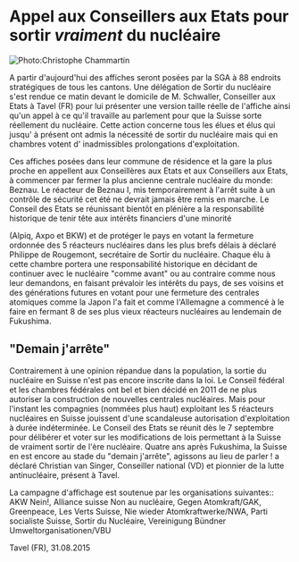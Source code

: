 # Appel aux Conseillers aux Etats pour sortir _vraiment_ du nucléaire

![Photo:Christophe Chammartin](content/opening/images/intro_20150831.jpg)

A partir d'aujourd'hui des affiches seront posées par la SGA à 88 endroits stratégiques
de tous les cantons.  Une délégation de Sortir du nucléaire s'est rendue ce matin devant le domicile
de M.  Schwaller, Conseiller aux Etats à Tavel (FR) pour lui présenter une version taille réelle de
l'affiche ainsi qu'un appel à ce qu'il travaille au parlement pour que la Suisse sorte réellement du
nucléaire.  Cette action concerne tous les élues et élus qui jusqu' à présent ont admis la nécessité de
sortir du nucléaire mais qui en chambres votent d' inadmissibles prolongations d'exploitation.

Ces affiches posées dans leur commune de résidence et la gare la plus proche en appellent aux
Conseillères aux Etats et aux Conseillers aux Etats, à commencer par fermer la plus ancienne centrale
nucléaire du monde: Beznau.  Le réacteur de Beznau I, mis temporairement à l'arrêt suite à un
contrôle de sécurité cet été ne devrait jamais être remis en marche.  Le Conseil des Etats se réunissant
bientôt en plénière a la responsabilité historique de tenir tête aux intérêts financiers d'une minorité

(Alpiq, Axpo et BKW) et de protéger le pays en votant la fermeture ordonnée des 5 réacteurs
nucléaires dans les plus brefs délais à déclaré Philippe de Rougemont, secrétaire de Sortir du
nucléaire.  Chaque élu à cette chambre portera une responsabilité historique en décidant de continuer
avec le nucléaire "comme avant" ou au contraire comme nous leur demandons, en faisant prévaloir
les intérêts du pays, de ses voisins et des générations futures en votant pour une fermeture des
centrales atomiques comme la Japon l'a fait et comme l'Allemagne a commencé à le faire en fermant
8 de ses plus vieux réacteurs nucléaires au lendemain de Fukushima.

## "Demain j'arrête"

Contrairement à une opinion répandue dans la population, la sortie du nucléaire en Suisse n'est pas
encore inscrite dans la loi.  Le Conseil fédéral et les chambres fédérales ont bel et bien décidé en 2011
de ne plus autoriser la construction de nouvelles centrales nucléaires.  Mais pour l'instant les
compagnies (nommées plus haut) exploitant les 5 réacteurs nucléaires en Suisse jouissent d'une
scandaleuse autorisation d'exploitation à durée indéterminée.  Le Conseil des Etats se réunit dès le 7
septembre pour délibérer et voter sur les modifications de lois permettant à la Suisse de vraiment
sortir de l'ère nucléaire.  Quatre ans après Fukushima, la Suisse en est encore au stade du "demain
j'arrête", agissons au lieu de parler !  a déclaré Christian van Singer, Conseiller national (VD) et
pionnier de la lutte antinucléaire, présent à Tavel.

La campagne d'affichage est soutenue par les organisations suivantes:: AKW Nein!, Alliance suisse
Non au nucléaire, Gegen Atomkraft/GAK, Greenpeace, Les Verts Suisse, Nie wieder
Atomkraftwerke/NWA, Parti socialiste Suisse, Sortir du Nucléaire, Vereinigung Bündner
Umweltorganisationen/VBU

Tavel (FR), 31.08.2015    
